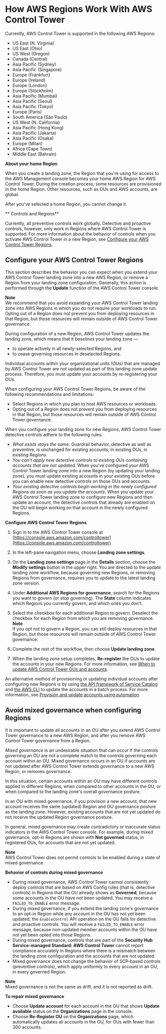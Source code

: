 # How AWS Regions Work With AWS Control Tower<a name="region-how"></a>

Currently, AWS Control Tower is supported in the following AWS Regions:
+ US East \(N\. Virginia\)
+ US East \(Ohio\)
+ US West \(Oregon\)
+ Canada \(Central\)
+ Asia Pacific \(Sydney\)
+ Asia Pacific \(Singapore\)
+ Europe \(Frankfurt\)
+ Europe \(Ireland\)
+ Europe \(London\)
+ Europe \(Stockholm\)
+ Asia Pacific \(Mumbai\) 
+ Asia Pacific \(Seoul\) 
+ Asia Pacific \(Tokyo\) 
+ Europe \(Paris\) 
+ South America \(São Paulo\) 
+ US West \(N\. California\) 
+ Asia Pacific \(Hong Kong\)
+ Asia Pacific \(Jakarta\) 
+ Asia Pacific \(Osaka\) 
+ Europe \(Milan\) 
+ Africa \(Cape Town\) 
+ Middle East \(Bahrain\) 

**About your home Region**

When you create a landing zone, the Region that you're using for access to the AWS Management console becomes your home AWS Region for AWS Control Tower\. During the creation process, some resources are provisioned in the home Region\. Other resources, such as OUs and AWS accounts, are global\.

 After you've selected a home Region, you cannot change it\.

** Controls and Regions**

Currently, all preventive controls work globally\. Detective and proactive controls, however, only work in Regions where AWS Control Tower is supported\. For more information about the behavior of controls when you activate AWS Control Tower in a new Region, see [Configure your AWS Control Tower Regions](#deploying-to-new-region)\.

## Configure your AWS Control Tower Regions<a name="deploying-to-new-region"></a>

This section describes the behavior you can expect when you extend your AWS Control Tower landing zone into a new AWS Region, or remove a Region from your landing zone configuration\. Generally, this action is performed through the **Update** function of the AWS Control Tower console\.

**Note**  
We recommend that you avoid expanding your AWS Control Tower landing zone into AWS Regions in which you do not require your workloads to run\. Opting out of a Region does not prevent you from deploying resources in that Region, but those resources will remain outside of AWS Control Tower governance\.

During configuration of a new Region, AWS Control Tower updates the landing zone, which means that it *baselines* your landing zone  —
+ to operate actively in all newly\-selected Regions, and
+ to cease governing resources in deselected Regions\.

Individual accounts within your organizational units \(OUs\) that are managed by AWS Control Tower are not updated as part of this landing zone update process\. Therefore, you must update your accounts by re\-registering your OUs\. 

When configuring your AWS Control Tower Regions, be aware of the following recommendations and limitations:
+ Select Regions in which you plan to host AWS resources or workloads\.
+ Opting out of a Region does not prevent you from deploying resources in that Region, but those resources will remain outside of AWS Control Tower governance\.

When you configure your landing zone for new Regions, AWS Control Tower detective controls adhere to the following rules:
+ *What exists stays the same\.* Guardrail behavior, detective as well as preventive, is unchanged for existing accounts, in existing OUs, in existing Regions\.
+ *You can’t apply new detective controls to existing OUs containing accounts that are not updated\.* When you’ve configured your AWS Control Tower landing zone into a new Region \(by updating your landing zone\), you must update existing accounts in your existing OUs before you can enable new detective controls on those OUs and accounts\.
+ *Your existing detective controls begin working in the newly configured Regions as soon as you update the accounts\.* When you update your AWS Control Tower landing zone to configure new Regions and then update an account, the detective controls that already are enabled on the OU will begin working on that account in the newly configured Regions\. 

**Configure AWS Control Tower Regions**

1. Sign in to the AWS Control Tower console at [https://console.aws.amazon.com/controltower](https://console.aws.amazon.com/controltower)

1. In the left\-pane navigation menu, choose **Landing zone settings**\.

1. On the **Landing zone settings** page,in the **Details** section, choose the **Modify settings** button in the upper right\. You are directed to the update landing zone workflow, because governing new Regions, or removing Regions from governance, requires you to update to the latest landing zone version\. 

1. Under **Additional AWS Regions for governance**, search for the Regions you want to govern \(or stop governing\)\. The **State** column indicates which Regions you currently govern, and which ones you don't\.

1. Select the checkbox for each additional Region to govern\. Deselect the checkbox for each Region from which you are removing governance\. 
**Note**  
If you opt not to govern a Region, you can still deploy resources in that Region, but those resources will remain outside of AWS Control Tower governance\.

1. Complete the rest of the workflow, then choose **Update landing zone**\.

1. When the landing zone setup completes, **Re\-register** the OUs to update the accounts in your new Regions\. For more information, see [When to update AWS Control Tower OUs and accounts](update-existing-accounts.md)\.

An alternative method of provisioning or updating individual accounts after configuring new Regions is by using [the API framework of Service Catalog](https://docs.aws.amazon.com/servicecatalog/latest/dg/API_Reference.html) and [the AWS CLI](https://docs.aws.amazon.com/cli/latest/reference/servicecatalog/index.html) to update the accounts in a batch process\. For more information, see [Provision and update accounts using automation](update-accounts-by-script.md)\.

## Avoid mixed governance when configuring Regions<a name="mixed-governance"></a>

It is important to update all accounts in an OU after you extend AWS Control Tower governance to a new AWS Region, and after you remove AWS Control Tower governance from a Region\.

 *Mixed governance* is an undesirable situation that can occur if the controls governing an OU are not a complete match to the controls governing each account within an OU\. Mixed governance occurs in an OU if accounts are not updated after AWS Control Tower extends governance to a new AWS Region, or removes governance\.

In this situation, certain accounts within an OU may have different controls applied in different Regions, when compared to other accounts in the OU, or when compared to the landing zone's overall governance posture\.

In an OU with mixed governance, if you provision a new account, that new account receives the same \(updated\) Region and OU governance posture as the landing zone\. However, existing accounts that are not yet updated do not receive the updated Region governance posture\.

In general, mixed governance may create contradictory or inaccurate status indicators in the AWS Control Tower console\. For example, during mixed governance, opt\-in Regions are shown with **Not governed** status, in registered OUs, for accounts that are not yet updated\. 

**Note**  
AWS Control Tower does not permit controls to be enabled during a state of mixed governance\.

**Behavior of controls during mixed governance**
+ During mixed governance, AWS Control Tower cannot consistently deploy controls that are based on AWS Config rules \(that is, detective controls\) in Regions that the OU already shows as **Governed**, because some accounts in the OU have not been updated\. You may receive a `FAILED_TO_ENABLE` error message\.
+ During mixed governance, if you extend the landing zone's governance to an opt\-in Region while any account in the OU has not yet been updated, the `EnableControl` API operation on the OU fails for detective and proactive controls\. You will receive a `FAILED_TO_ENABLE` error message, because non\-updated member accounts within the OU have not yet been opted into those Regions\. 
+ During mixed governance, controls that are part of the **Security Hub Service\-managed Standard: AWS Control Tower** cannot report compliance accurately in Regions where there is a mismatch between the landing zone configuration and the accounts that are not updated\.
+ Mixed governance does not change the behavior of SCP\-based controls \(preventive controls\), which apply uniformly to every account in an OU, in every governed Region\.

**Note**  
Mixed governance is not the same as drift, and it is not reported as drift\.

**To repair mixed governance**
+ Choose **Update account** for each account in the OU that shows **Update available** status on the **Organizations** page in the console\.
+ Choose **Re\-Register OU** on the **Organizations** page, which automatically updates all accounts in the OU, for OUs with fewer than 300 accounts\.